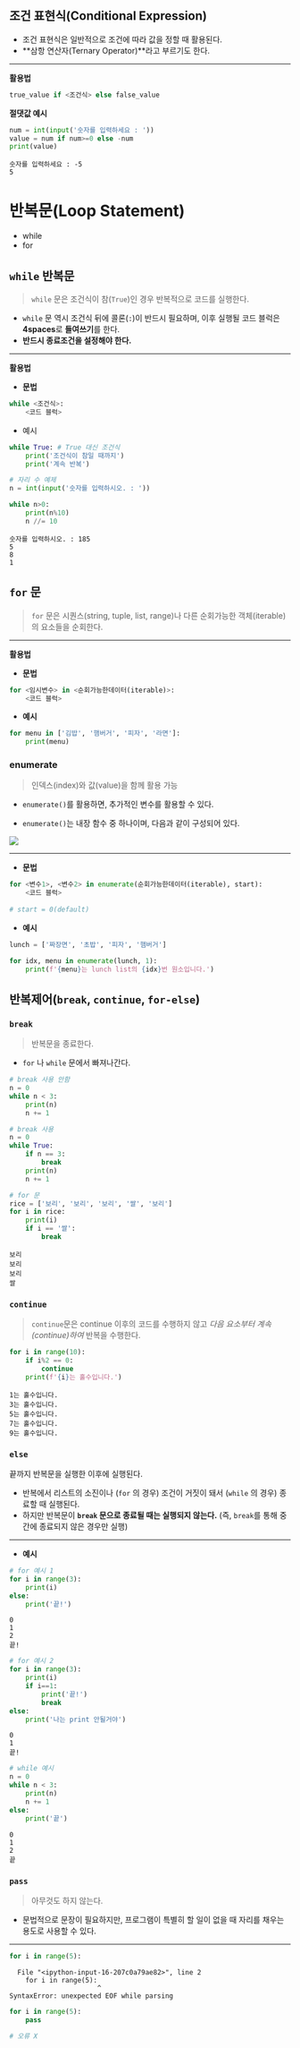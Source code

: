 ## 조건 표현식(Conditional Expression)

- 조건 표현식은 일반적으로 조건에 따라 값을 정할 때 활용된다.
- **삼항 연산자(Ternary Operator)**라고 부르기도 한다.

------



**활용법**

```python
true_value if <조건식> else false_value
```



**절댓값 예시**

```python
num = int(input('숫자를 입력하세요 : '))
value = num if num>=0 else -num
print(value)
```

```
숫자를 입력하세요 : -5
5
```



# 반복문(Loop Statement)

- while
- for



## `while` 반복문

> `while` 문은 조건식이 참(`True`)인 경우 반복적으로 코드를 실행한다.

- `while` 문 역시 조건식 뒤에 콜론(`:`)이 반드시 필요하며, 이후 실행될 코드 블럭은 **4spaces**로 **들여쓰기**를 한다.
- **반드시 종료조건을 설정해야 한다.**

---



 **활용법**

- **문법**

```python
while <조건식>:
    <코드 블럭>
```

- 예시

```python
while True: # True 대신 조건식
    print('조건식이 참일 때까지')
    print('계속 반복')
```

```python
# 자리 수 예제
n = int(input('숫자를 입력하시오. : '))

while n>0:
    print(n%10)
    n //= 10
```

```
숫자를 입력하시오. : 185
5
8
1
```





## `for` 문

> `for` 문은 시퀀스(string, tuple, list, range)나 다른 순회가능한 객체(iterable)의 요소들을 순회한다.

------



**활용법**

- **문법**

```python
for <임시변수> in <순회가능한데이터(iterable)>:
    <코드 블럭>
```

- **예시**

```python
for menu in ['김밥', '햄버거', '피자', '라면']:
    print(menu)
```



### enumerate

> 인덱스(index)와 값(value)을 함께 활용 가능



- `enumerate()`를 활용하면, 추가적인 변수를 활용할 수 있다.

- `enumerate()`는 내장 함수 중 하나이며, 다음과 같이 구성되어 있다.

![](loop_and_conditional_expression.assets/61180561-3993e180-a653-11e9-9558-085c9a0ad65d.png)

---



- **문법**

```python
for <변수1>, <변수2> in enumerate(순회가능한데이터(iterable), start):
    <코드 블럭>
    
# start = 0(default)
```

- **예시**

```python
lunch = ['짜장면', '초밥', '피자', '햄버거']

for idx, menu in enumerate(lunch, 1):
    print(f'{menu}는 lunch list의 {idx}번 원소입니다.')
```





## 반복제어(`break`, `continue`, `for-else`)



### `break`

> 반복문을 종료한다.

- `for` 나 `while` 문에서 빠져나간다.



```python
# break 사용 안함
n = 0
while n < 3:
    print(n)
    n += 1
```

```python
# break 사용
n = 0
while True:
    if n == 3:
        break
    print(n)
    n += 1
```

```python
# for 문
rice = ['보리', '보리', '보리', '쌀', '보리']
for i in rice:
    print(i)
    if i == '쌀':
        break
```

```
보리
보리
보리
쌀
```



### `continue`

> `continue`문은 continue 이후의 코드를 수행하지 않고 *다음 요소부터 계속(continue)하여* 반복을 수행한다.



```python
for i in range(10):
    if i%2 == 0:
        continue
    print(f'{i}는 홀수입니다.')
```

```
1는 홀수입니다.
3는 홀수입니다.
5는 홀수입니다.
7는 홀수입니다.
9는 홀수입니다.
```



### `else`

끝까지 반복문을 실행한 이후에 실행된다.

- 반복에서 리스트의 소진이나 (`for` 의 경우) 조건이 거짓이 돼서 (`while` 의 경우) 종료할 때 실행된다.
- 하지만 반복문이 **`break` 문으로 종료될 때는 실행되지 않는다.** (즉, `break`를 통해 중간에 종료되지 않은 경우만 실행)

---



- **예시**

```python
# for 예시 1
for i in range(3):
    print(i)
else:
    print('끝!')
```

```
0
1
2
끝!
```



```python
# for 예시 2
for i in range(3):
    print(i)
    if i==1:
        print('끝!')
        break
else:
    print('나는 print 안될거야')
```

```
0
1
끝!
```



```python
# while 예시
n = 0
while n < 3:
    print(n)
    n += 1
else:
    print('끝')
```

```
0
1
2
끝
```





### `pass`

>  아무것도 하지 않는다.

- 문법적으로 문장이 필요하지만, 프로그램이 특별히 할 일이 없을 때 자리를 채우는 용도로 사용할 수 있다.

---



```python
for i in range(5):
```

```
  File "<ipython-input-16-207c0a79ae82>", line 2
    for i in range(5):
                      ^
SyntaxError: unexpected EOF while parsing
```



```python
for i in range(5):
    pass

# 오류 X
```

